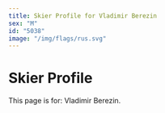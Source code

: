 ```yaml
---
title: Skier Profile for Vladimir Berezin
sex: "M"
id: "5038"
image: "/img/flags/rus.svg" 
---
```


# Skier Profile

This page is for: Vladimir Berezin.
    